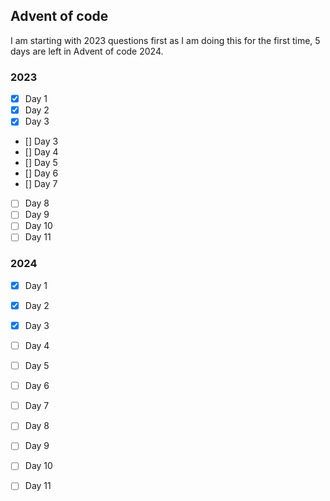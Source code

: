 ## Advent of code

I am starting with 2023 questions first as I am doing this for the first time, 
5 days are left in Advent of code 2024.

### 2023
- [X] Day 1
- [X] Day 2
- [X] Day 3
- [] Day 3
- [] Day 4
- [] Day 5
- [] Day 6
- [] Day 7
- [ ] Day 8
- [ ] Day 9
- [ ] Day 10
- [ ] Day 11

### 2024

- [X] Day 1
- [X] Day 2
- [X] Day 3
- [ ] Day 4
- [ ] Day 5
- [ ] Day 6
- [ ] Day 7
- [ ] Day 8
- [ ] Day 9
- [ ] Day 10
- [ ] Day 11

